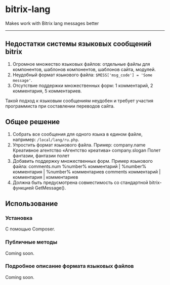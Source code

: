 # bitrix-lang
Makes work with Bitrix lang messages better

---

## Недостатки системы языковых сообщений bitrix
1. Огромное множество языковых файлов: отдельные файлы для компонентов, шаблонов компонентов, шаблонов сайта, модулей.
2. Неудобный формат языкового файла: `$MESS['msg_code'] = 'Some message'`.
3. Отсутствие поддержки множественных форм: 1 комментарий, 2 комментария, 5 комментариев.

Такой подход к языковым сообщениям неудобен и требует участия программиста при составлении переводов сайта.

## Общее решение
1. Собрать все сообщения для одного языка в едином файле, например: `/local/lang/ru.php`.
2. Упростить формат языкового файла. Пример:
    company.name Креативное агентство «Агентство креатива»
    company.slogan Полет фантазии, фантазии полет
3. Добавить поддержку множественных форм. Пример языкового файла:
    comments.num %number% комментарий | %number% комментария | %number% комментариев
    comments комментарий | комментария | комментариев
4. Должна быть предусмотрена совместимость со стандартной bitrix-функцией GetMessage().

## Использование
### Установка
С помощью Composer.

### Публичные методы
Coming soon.

### Подробное описание формата языковых файлов
Coming soon.

